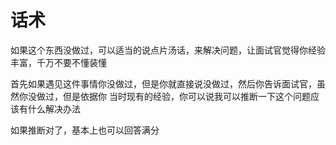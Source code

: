 <!-- @format -->

# 话术

如果这个东西没做过，可以适当的说点片汤话，来解决问题，让面试官觉得你经验丰富，千万不要不懂装懂

首先如果遇见这件事情你没做过，但是你就直接说没做过，然后你告诉面试官，虽然你没做过，但是依据你 当时现有的经验，你可以说我可以推断一下这个问题应该有什么解决办法

如果推断对了，基本上也可以回答满分